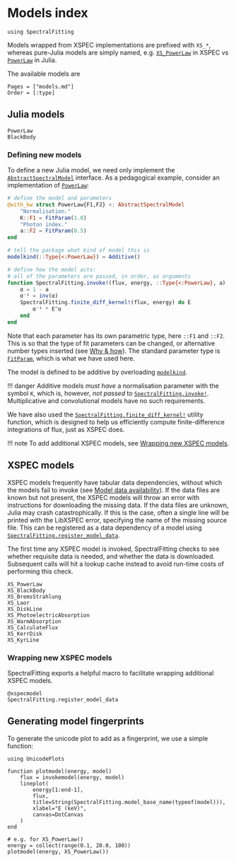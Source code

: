 # Models index

```@setup model_plots
using SpectralFitting
```

Models wrapped from XSPEC implementations are prefixed with `XS_*`, whereas pure-Julia models are simply named, e.g. [`XS_PowerLaw`](@ref) in XSPEC vs [`PowerLaw`](@ref) in Julia.

The available models are
```@index
Pages = ["models.md"]
Order = [:type]
```

## Julia models

```@docs
PowerLaw
BlackBody
```

### Defining new models

To define a new Julia model, we need only implement the [`AbstractSpectralModel`](@ref) interface. As a pedagogical example, consider an implementation of [`PowerLaw`](@ref):

```julia
# define the model and parameters
@with_kw struct PowerLaw{F1,F2} <: AbstractSpectralModel
    "Normalisation."
    K::F1 = FitParam(1.0)
    "Photon index."
    a::F2 = FitParam(0.5)
end

# tell the package what kind of model this is
modelkind(::Type{<:PowerLaw}) = Additive()

# define how the model acts: 
# all of the parameters are passed, in order, as arguments
function SpectralFitting.invoke!(flux, energy, ::Type{<:PowerLaw}, a)
    α = 1 - a
    α⁻¹ = inv(α)
    SpectralFitting.finite_diff_kernel!(flux, energy) do E
        α⁻¹ * E^α
    end
end
```

Note that each parameter has its own parametric type, here `::F1` and `::F2`. This is so that the type of fit parameters can be changed, or alternative number types inserted (see [Why & how](@ref)). The standard parameter type is [`FitParam`](@ref), which is what we have used here.

The model is defined to be additive by overloading [`modelkind`](@ref).

!!! danger
    Additive models _must have_ a normalisation parameter with the symbol `K`, which is, however, _not passed_ to [`SpectralFitting.invoke!`](@ref). Multiplicative and convolutional models have no such requirements.

We have also used the [`SpectralFitting.finite_diff_kernel!`](@ref) utility function, which is designed to help us efficiently compute finite-difference integrations of flux, just as XSPEC does.

!!! note
    To add additional XSPEC models, see [Wrapping new XSPEC models](@ref).

## XSPEC models

XSPEC models frequently have tabular data dependencies, without which the models fail to invoke (see [Model data availability](@ref)). If the data files are known but not present, the XSPEC models will throw an error with instructions for downloading the missing data. If the data files are unknown, Julia may crash catastrophically. If this is the case, often a single line will be printed with the LibXSPEC error, specifying the name of the missing source file. This can be registered as a data dependency of a model using [`SpectralFitting.register_model_data`](@ref).

The first time any XSPEC model is invoked, SpectralFitting checks to see whether requisite data is needed, and whether the data is downloaded. Subsequent calls will hit a lookup cache instead to avoid run-time costs of performing this check.

```@docs
XS_PowerLaw
XS_BlackBody
XS_BremsStrahlung
XS_Laor
XS_DiskLine
XS_PhotoelectricAbsorption
XS_WarmAbsorption
XS_CalculateFlux
XS_KerrDisk
XS_KyrLine
```

### Wrapping new XSPEC models

SpectralFitting exports a helpful macro to facilitate wrapping additional XSPEC models.

```@docs
@xspecmodel
SpectralFitting.register_model_data
```

## Generating model fingerprints

To generate the unicode plot to add as a fingerprint, we use a simple function:

```@example model_plots
using UnicodePlots

function plotmodel(energy, model)
    flux = invokemodel(energy, model)
    lineplot(
        energy[1:end-1], 
        flux, 
        title=String(SpectralFitting.model_base_name(typeof(model))), 
        xlabel="E (keV)", 
        canvas=DotCanvas
    )
end

# e.g. for XS_PowerLaw()
energy = collect(range(0.1, 20.0, 100))
plotmodel(energy, XS_PowerLaw())
```

